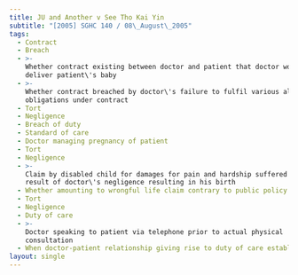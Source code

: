 ```yaml
---
title: JU and Another v See Tho Kai Yin
subtitle: "[2005] SGHC 140 / 08\_August\_2005"
tags:
  - Contract
  - Breach
  - >-
    Whether contract existing between doctor and patient that doctor would
    deliver patient\'s baby
  - >-
    Whether contract breached by doctor\'s failure to fulfil various alleged
    obligations under contract
  - Tort
  - Negligence
  - Breach of duty
  - Standard of care
  - Doctor managing pregnancy of patient
  - Tort
  - Negligence
  - >-
    Claim by disabled child for damages for pain and hardship suffered by him as
    result of doctor\'s negligence resulting in his birth
  - Whether amounting to wrongful life claim contrary to public policy
  - Tort
  - Negligence
  - Duty of care
  - >-
    Doctor speaking to patient via telephone prior to actual physical
    consultation
  - When doctor-patient relationship giving rise to duty of care established
layout: single
---
```


